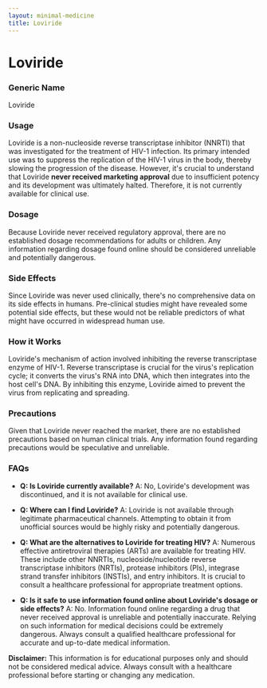 ```yaml
---
layout: minimal-medicine
title: Loviride
---
```


# Loviride
### Generic Name
Loviride

### Usage
Loviride is a non-nucleoside reverse transcriptase inhibitor (NNRTI) that was investigated for the treatment of HIV-1 infection.  Its primary intended use was to suppress the replication of the HIV-1 virus in the body, thereby slowing the progression of the disease.  However, it's crucial to understand that Loviride **never received marketing approval** due to insufficient potency and its development was ultimately halted.  Therefore, it is not currently available for clinical use.

### Dosage
Because Loviride never received regulatory approval, there are no established dosage recommendations for adults or children.  Any information regarding dosage found online should be considered unreliable and potentially dangerous.

### Side Effects
Since Loviride was never used clinically, there's no comprehensive data on its side effects in humans.  Pre-clinical studies might have revealed some potential side effects, but these would not be reliable predictors of what might have occurred in widespread human use.


### How it Works
Loviride's mechanism of action involved inhibiting the reverse transcriptase enzyme of HIV-1.  Reverse transcriptase is crucial for the virus's replication cycle; it converts the virus's RNA into DNA, which then integrates into the host cell's DNA.  By inhibiting this enzyme, Loviride aimed to prevent the virus from replicating and spreading.


### Precautions
Given that Loviride never reached the market, there are no established precautions based on human clinical trials.  Any information found regarding precautions would be speculative and unreliable.


### FAQs

* **Q: Is Loviride currently available?**  A: No, Loviride's development was discontinued, and it is not available for clinical use.

* **Q: Where can I find Loviride?** A: Loviride is not available through legitimate pharmaceutical channels.  Attempting to obtain it from unofficial sources would be highly risky and potentially dangerous.

* **Q: What are the alternatives to Loviride for treating HIV?** A: Numerous effective antiretroviral therapies (ARTs) are available for treating HIV.  These include other NNRTIs, nucleoside/nucleotide reverse transcriptase inhibitors (NRTIs), protease inhibitors (PIs), integrase strand transfer inhibitors (INSTIs), and entry inhibitors.  It is crucial to consult a healthcare professional for appropriate treatment options.

* **Q: Is it safe to use information found online about Loviride's dosage or side effects?** A: No. Information found online regarding a drug that never received approval is unreliable and potentially inaccurate.  Relying on such information for medical decisions could be extremely dangerous.  Always consult a qualified healthcare professional for accurate and up-to-date medical information.


**Disclaimer:** This information is for educational purposes only and should not be considered medical advice.  Always consult with a healthcare professional before starting or changing any medication.
